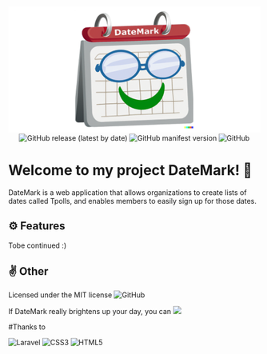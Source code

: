 <p align="center">
  <img src="https://github.com/elMuscle/DateMark/blob/master/Images/DateMark-logo-github.png" style="max-height:50%;"><br />
  <img alt="GitHub release (latest by date)" src="https://img.shields.io/github/v/release/elMuscle/DateMark">
  <img alt="GitHub manifest version" src="https://img.shields.io/github/manifest-json/v/elMuscle/DateMark">
  <img alt="GitHub" src="https://img.shields.io/github/license/elMuscle/DateMark">
</p>

# Welcome to my project DateMark! 📆
DateMark is a web application that allows organizations to create lists of dates called Tpolls, and enables members to easily sign up for those dates.

## ⚙️ Features
Tobe continued :)

## ✌️ Other

Licensed under the MIT license
![GitHub](https://img.shields.io/github/license/elMuscle/DateMark)
<!-- Credits [here]()! -->  

If DateMark really brightens up your day, you can [![](https://img.shields.io/badge/send%20me%20a%20small%20gift-paypal-blue.svg?style=flat-square)](https://paypal.me/lukaskubica)


#Thanks to

![Laravel](https://img.shields.io/badge/laravel-%23FF2D20.svg?style=for-the-badge&logo=laravel&logoColor=white)
![CSS3](https://img.shields.io/badge/css3-%231572B6.svg?style=for-the-badge&logo=css3&logoColor=white)
![HTML5](https://img.shields.io/badge/html5-%23E34F26.svg?style=for-the-badge&logo=html5&logoColor=white)
